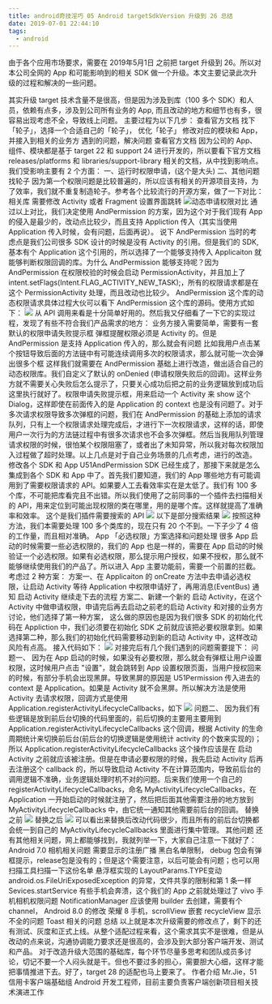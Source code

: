 ```yaml
---
title: android奇技淫巧 05 Android targetSdkVersion 升级到 26 总结
date: 2019-07-01 22:44:10
tags:
  - android
---
```


由于各个应用市场要求，需要在 2019年5月1日 之前把 target 升级到 26。所以对本公司全网的 App 和可能影响到的相关 SDK 做一个升级。本文主要记录此次升级的过程和解决的一些问题。
<!--more-->
其实升级 target 技术含量不是很高，但是因为涉及到库（100 多个 SDK）和人员，依赖有点多，涉及到公司所有业务的 App, 而且改动的地方和细节也有多，很容易出现考虑不全，导致线上问题。
主要过程为以下几步：
查看官方文档
找下「轮子」，选择一个合适自己的「轮子」， 优化「轮子」
修改对应的模块和 App，并接入到相关的业务方
遇到的问题，解决问题
查看官方文档
因为公司的 App、组件、模块都是基于 target 22 和 support 24 进行开发的，所以要看下官方文档 releases/platforms 和 libraries/support-library 相关的文档，从中找到影响点。我们受影响主要有 2 个方面：
一、运行时权限申请，(这个是大头)
二、其他问题
找轮子
因为第一个权限问题是比较普遍的，所以应该有相关的开源项目支持，为了效率，我们就不重复制造轮子。参考各个比较流行的开源方案，做了一下对比：
相关库
需要修改 Activity 或者 Fragment
设置界面跳转
![动态申请权限对比](/assets/tools/tools-sdk-01.png)
通过以上对比，我们决定使用 AndPermission 的方案，因为这个对于我们现有 App 的侵入是最少的，改动点比较少，而且支持 Appliction 传入（其实当使用 Application 传入时候，会有问题，后面再说）。
说下 AndPermission
当时的考虑点是我们公司很多 SDK 设计的时候是没有 Activity 的引用。但是我们的 SDK, 基本有个 Application 这个引用的，所以选择了一个能够支持传入 Applicaiton 就能够判断权限回调的库。为什么 AndPermission 能够支持呢？因为 AndPermission 在权限校验的时候会启动 PermissionActivity，并且加上了 intent.setFlags(Intent.FLAG_ACTIVITY_NEW_TASK);，所有的权限请求都是在这个 PermissionActivity 处理，而且改动也比较少。
AndPermission 这个库的动态权限请求具体过程大伙可以看下 AndPermission 这个库的源码。使用方式如下：
![](/assets/tools/tools-sdk-02.png)
从 API 调用来看是十分简单好用的。然后我又仔细看了一下它的实现过程，发现了有些不符合我们产品需求的地方：
业务方接入需要简单，需要有一套默认的权限申请失败提示框
弹框提醒权限必须是 Activity 的。但是 AndPermission 是支持 Application 传入的，那么就会有问题
比如我用户点击某个按钮导致后面的方法链中有可能连续调用多次的权限请求，那么就可能一次会弹出很多个框
这样我们就需要在 AndPermission 基础上进行改造，做出适合自己的动态权限库。我们自定义了默认的 onDenied (申请权限失败后的回调)。这样业务方就不需要关心失败后怎么提示了，只要关心成功后把之前的业务逻辑放到成功后这里执行就好了。权限申请失败提示框，用来启动一个 Activity 来 show 这个 Dialog，这样即使在前面传入的是 Application 的 context 也是没有问题了。对于多次请求权限导致多次弹框的问题，我们在 AndPermission 的基础上添加的请求队列，只有上一个权限请求处理完成后，才进行下一次权限请求，这样的话，即使用户一次行为的方法链过程中有很多次请求也不会多次弹框。然后当我用队列管理请求权限的时候，很怕某个权限阻塞了，或者出了未知异常，所以我对每次权限加入过程做了超时处理。以上几点是对于自己业务场景的几点考虑，进行的改造。
修改各个 SDK 和 App
U51AndPermission SDK 已经生成了，那接下来就是怎么集成到各个 SDK 和 App 中了。首先我们要知道，我们的 App 哪些地方有可能调用到了需要权限请求的 API。如果要人工去看效率实在是太低了。我们有 100 多个库，不可能把库看完且不出错。所以我们使用了之前同事的一个插件去扫描相关的 API，用来定位到可能出现权限的类在哪里，用的是哪个库。这样就提高了准确率和效率。
这个是我们插件需要搜索的 API
![](/assets/tools/tools-sdk-03.png)
以下是部分搜索结果
![](/assets/tools/tools-sdk-04.png)
按照这种方法，我们本需要处理 100 多个类库的，现在只有 20 个不到。一下子少了 4 倍的工作量，而且相对准确。
App 「必选权限」方案选择和问题处理
很多 App 启动的时候需要一些必选权限的，我们的 App 也是一样的，需要在 App 启动的时候验证一个必选权限。如果有必选权限，那么提示用户授权，如果不授权，那么就不能够继续使用我们的产品了。所以进入 App 主要功能前，需要一个前置的拦截。考虑过 2 种方案：
方案一、在 Applicaiton 的 onCreate 方法中去申请必选权限，让启动 Activity 等待 Application 中权限申请好了，再用消息(EventBus) 通知 启动 Activity 继续走下去的流程
方案二、新建一个新的 启动 Activity，在这个 Activity 中做申请权限，申请完后再去启动之前老的启动 Activity
和对接的业务方讨论，他们选择了第一种方案， 这么做的原因也是因为我们很多 SDK 的初始化代码在 Appliction 中，我们必须要在初始化 SDK 之前就应该把必要权限拿到。如果选择第二种，那么我们的初始化代码需要移动到新的启动 Activity 中，这样改动风险有点高。
接入代码如下：
![](/assets/tools/tools-sdk-05.png)
对接完后有几个我们遇到的问题需要提下：
问题一、 因为在 App 启动的时候，如果没有必要权限，那么就会有弹框让用户设置权限，这时候用户点击 "设置"，就会跳转到 App 设置权限页面，当用户授权回来的时候，有部分手机会出现黑屏。导致黑屏的原因是 U51Permission 传入进去的 context 是 Application。如果是 Activity 就不会黑屏。所以解决方法是使用 Activity 去请求权限，回调方式是使用 Application.registerActivityLifecycleCallbacks，如下
![](/assets/tools/tools-sdk-06.png)
问题二、 因为我们有些逻辑是放到前后台切换的代码里面的，前后切换的主要用主要用到 Application.registerActivityLifecycleCallbacks 这个回调，根据 Activity 的生命周期统计来切换前后台(前后台的切换逻辑是使用统计 activity 的个数来实现的)；所以 Application.registerActivityLifecycleCallbacks 这个操作应该是在 启动 Activity 之前就应该被注册。但是在申请必要权限的时候，我先启动 Activity 后再去注册这个 callback 的，所以导致启动 Activity 不在计算范围内，导致前后台的调用逻辑不准确，业务逻辑处理时机不对的问题。后来我们使用一个自己的 registerActivityLifecycleCallbacks，命名 MyActivityLifecycleCallbacks，在 Application 一开始启动的时候就注册了，然后把后面其他需要注册的地方放到 MyActivityLifecycleCallbacks 中，由它统一通知其他需要前后台的回调。
替换之前
![](/assets/tools/tools-sdk-07.png)
替换之后
![](/assets/tools/tools-sdk-08.png)
可以看出来替换后改动代码很少，而且所有的前后台切换都会统一到自己的 MyActivityLifecycleCallbacks 里面进行集中管理。
其他问题
还有其他相关问题，网上都能够找到，我就列举一下，大家自己注意一下就好了：
Android 7.0 相机相关问题
需要显示的注册广播
黑白名单限制， debug 包会有弹框提示，release包是没有的；但是这个需要注意，以后可能会有问题；也可以用扫描工具扫描一下这份名单
悬浮框实现的 LayoutParams.TYPE变动
android.os.FileUriExposedException 的异常，文件共享的限制和第 1 条一样
Sevices.startService 有些手机会奔溃，这个我们的 App 之前就处理过了
vivo 手机相机权限问题
NotificationManager 应该使用 builder 去创建，需要有个 channel， Android 8.0 的修改
荣耀 8 手机，scrollView 嵌套 recycleView 显示不全的问题
Toast 相关的问题
总结
以上就是本次升级需要的修改点了，剩下的还有测试、灰度和正式上线。从整个适配过程来看，这个需求其实不是很难，但是从改动的点来说，沟通协调能力要求还是很高的，会涉及到大部分客户端开发、测试和产品。
对于改造升级大范围的基础库，每个环节尽量多思考和团队成员多讨论，切记不要一个人闷头就是干。但也不要过多的担心，需要胆大心细，这样才能把事情推进下去。好了，target 28 的适配也马上要来了。
作者介绍
Mr.Jie，51信用卡客户端基础组 Android 开发工程师，目前主要负责客户端创新项目相关技术演进工作


